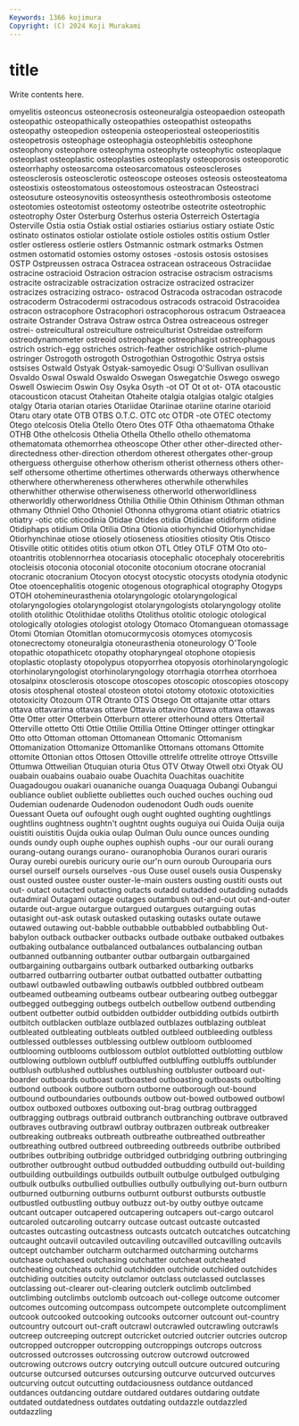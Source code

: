 ```yaml
---
Keywords: 1366 kojimura
Copyright: (C) 2024 Koji Murakami
---
```


# title

Write contents here.



omyelitis
osteoncus osteonecrosis osteoneuralgia osteopaedion osteopath osteopathic osteopathically osteopathies osteopathist osteopaths
osteopathy osteopedion osteopenia osteoperiosteal osteoperiostitis osteopetrosis osteophage osteophagia osteophlebitis osteophone
osteophony osteophore osteophyma osteophyte osteophytic osteoplaque osteoplast osteoplastic osteoplasties osteoplasty
osteoporosis osteoporotic osteorrhaphy osteosarcoma osteosarcomatous osteoscleroses osteosclerosis osteosclerotic osteoscope osteoses
osteosis osteosteatoma osteostixis osteostomatous osteostomous osteostracan Osteostraci osteosuture osteosynovitis osteosynthesis
osteothrombosis osteotome osteotomies osteotomist osteotomy osteotribe osteotrite osteotrophic osteotrophy Oster
Osterburg Osterhus osteria Osterreich Ostertagia Osterville Ostia ostia Ostiak ostial
ostiaries ostiarius ostiary ostiate Ostic ostinato ostinatos ostiolar ostiolate ostiole
ostioles ostitis ostium Ostler ostler ostleress ostlerie ostlers Ostmannic ostmark
ostmarks Ostmen ostmen ostomatid ostomies ostomy ostoses -ostosis ostosis ostosises
OSTP Ostpreussen ostraca Ostracea ostracean ostraceous Ostraciidae ostracine ostracioid Ostracion
ostracion ostracise ostracism ostracisms ostracite ostracizable ostracization ostracize ostracized ostracizer
ostracizes ostracizing ostraco- ostracod Ostracoda ostracodan ostracode ostracoderm Ostracodermi ostracodous
ostracods ostracoid Ostracoidea ostracon ostracophore Ostracophori ostracophorous ostracum Ostraeacea ostraite
Ostrander Ostrava Ostraw ostrca Ostrea ostreaceous ostreger ostrei- ostreicultural ostreiculture
ostreiculturist Ostreidae ostreiform ostreodynamometer ostreoid ostreophage ostreophagist ostreophagous ostrich ostrich-egg
ostriches ostrich-feather ostrichlike ostrich-plume ostringer Ostrogoth ostrogoth Ostrogothian Ostrogothic Ostrya
ostsis ostsises Ostwald Ostyak Ostyak-samoyedic Osugi O'Sullivan osullivan Osvaldo Oswal
Oswald Oswaldo Oswegan Oswegatchie Oswego oswego Oswell Oswiecim Oswin Osy
Osyka Osyth -ot OT Ot ot ot- OTA otacoustic otacousticon
otacust Otaheitan Otaheite otalgia otalgias otalgic otalgies otalgy Otaria otarian
otaries Otariidae Otariinae otariine otarine otarioid Otaru otary otate OTB
OTBS O.T.C. OTC otc OTDR -ote OTEC otectomy Otego otelcosis
Otelia Otello Otero Otes OTF Otha othaematoma Othake OTHB Othe
othelcosis Othelia Othella Othello othello othematoma othematomata othemorrhea otheoscope Other
other other-directed other-directedness other-direction otherdom otherest othergates other-group otherguess otherguise
otherhow otherism otherist otherness others other-self othersome othertime othertimes otherwards
otherways otherwhence otherwhere otherwhereness otherwheres otherwhile otherwhiles otherwhither otherwise otherwiseness
otherworld otherworldliness otherworldly otherworldness Othilia Othilie Othin Othinism Othman othman
othmany Othniel Otho Othoniel Othonna othygroma otiant otiatric otiatrics otiatry
-otic otic oticodinia Otidae Otides otidia Otididae otidiform otidine Otidiphaps
otidium Otila Otilia Otina Otionia otiorhynchid Otiorhynchidae Otiorhynchinae otiose otiosely
otioseness otiosities otiosity Otis Otisco Otisville otitic otitides otitis otium
otkon OTL Otley OTLF OTM Oto oto- otoantritis otoblennorrhea otocariasis
otocephalic otocephaly otocerebritis otocleisis otoconia otoconial otoconite otoconium otocrane otocranial
otocranic otocranium Otocyon otocyst otocystic otocysts otodynia otodynic Otoe otoencephalitis
otogenic otogenous otographical otography Otogyps OTOH otohemineurasthenia otolaryngologic otolaryngological otolaryngologies
otolaryngologist otolaryngologists otolaryngology otolite otolith otolithic Otolithidae otoliths Otolithus otolitic
otologic otological otologically otologies otologist otology Otomaco Otomanguean otomassage Otomi
Otomian Otomitlan otomucormycosis otomyces otomycosis otonecrectomy otoneuralgia otoneurasthenia otoneurology O'Toole
otopathic otopathicetc otopathy otopharyngeal otophone otopiesis otoplastic otoplasty otopolypus otopyorrhea
otopyosis otorhinolaryngologic otorhinolaryngologist otorhinolaryngology otorrhagia otorrhea otorrhoea otosalpinx otosclerosis otoscope
otoscopes otoscopic otoscopies otoscopy otosis otosphenal otosteal otosteon ototoi ototomy
ototoxic ototoxicities ototoxicity Otozoum OTR Otranto OTS Otsego Ott ottajanite
ottar ottars ottava ottavarima ottavas ottave Ottavia ottavino Ottawa ottawa
ottawas Otte Otter otter Otterbein Otterburn otterer otterhound otters Ottertail
Otterville ottetto Otti Ottie Ottilie Ottillia Ottine Ottinger ottinger ottingkar
Otto otto Ottoman ottoman Ottomanean Ottomanic Ottomanism Ottomanization Ottomanize Ottomanlike
Ottomans ottomans Ottomite ottomite Ottonian ottos Ottosen Ottoville ottrelife ottrelite
ottroye Ottsville Ottumwa Ottweilian Otuquian oturia Otus OTV Otway Otwell
otxi Otyak OU ouabain ouabains ouabaio ouabe Ouachita Ouachitas ouachitite
Ouagadougou ouakari ouananiche ouanga Ouaquaga Oubangi Oubangui oubliance oubliet oubliette
oubliettes ouch ouched ouches ouching oud Oudemian oudenarde Oudenodon oudenodont
Oudh ouds ouenite Ouessant Oueta ouf oufought ough ought oughted
oughting oughtlings oughtlins oughtness oughtn't oughtnt oughts ouguiya oui Ouida
Ouija ouija ouistiti ouistitis Oujda oukia oulap Oulman Oulu ounce
ounces ounding ounds oundy ouph ouphe ouphes ouphish ouphs -our
our ourali ourang ourang-outang ourangs ourano- ouranophobia Ouranos ourari ouraris
Ouray ourebi ourebis ouricury ourie our'n ourn ouroub Ourouparia ours
oursel ourself oursels ourselves -ous Ouse ousel ousels ousia Ouspensky
oust ousted oustee ouster ouster-le-main ousters ousting oustiti ousts out
out- outact outacted outacting outacts outadd outadded outadding outadds outadmiral
Outagami outage outages outambush out-and-out out-and-outer outarde out-argue outargue outargued
outargues outarguing outas outasight out-ask outask outasked outasking outasks outate
outawe outawed outawing out-babble outbabble outbabbled outbabbling Out-babylon outback outbacker
outbacks outbade outbake outbaked outbakes outbaking outbalance outbalanced outbalances outbalancing
outban outbanned outbanning outbanter outbar outbargain outbargained outbargaining outbargains outbark
outbarked outbarking outbarks outbarred outbarring outbarter outbat outbatted outbatter outbatting
outbawl outbawled outbawling outbawls outbbled outbbred outbeam outbeamed outbeaming outbeams
outbear outbearing outbeg outbeggar outbegged outbegging outbegs outbelch outbellow outbend
outbending outbent outbetter outbid outbidden outbidder outbidding outbids outbirth outbitch
outblacken outblaze outblazed outblazes outblazing outbleat outbleated outbleating outbleats outbled
outbleed outbleeding outbless outblessed outblesses outblessing outblew outbloom outbloomed outblooming
outblooms outblossom outblot outblotted outblotting outblow outblowing outblown outbluff outbluffed
outbluffing outbluffs outblunder outblush outblushed outblushes outblushing outbluster outboard out-boarder
outboards outboast outboasted outboasting outboasts outbolting outbond outbook outbore outborn
outborne outborough out-bound outbound outboundaries outbounds outbow out-bowed outbowed outbowl
outbox outboxed outboxes outboxing out-brag outbrag outbragged outbragging outbrags outbraid
outbranch outbranching outbrave outbraved outbraves outbraving outbrawl outbray outbrazen outbreak
outbreaker outbreaking outbreaks outbreath outbreathe outbreathed outbreather outbreathing outbred outbreed
outbreeding outbreeds outbribe outbribed outbribes outbribing outbridge outbridged outbridging outbring
outbringing outbrother outbrought outbud outbudded outbudding outbuild out-building outbuilding outbuildings
outbuilds outbuilt outbulge outbulged outbulging outbulk outbulks outbullied outbullies outbully
outbullying out-burn outburn outburned outburning outburns outburnt outburst outbursts outbustle
outbustled outbustling outbuy outbuzz out-by outby outbye outcame outcant outcaper
outcapered outcapering outcapers out-cargo outcarol outcaroled outcaroling outcarry outcase outcast
outcaste outcasted outcastes outcasting outcastness outcasts outcatch outcatches outcatching outcaught
outcavil outcaviled outcaviling outcavilled outcavilling outcavils outcept outchamber outcharm outcharmed
outcharming outcharms outchase outchased outchasing outchatter outcheat outcheated outcheating outcheats
outchid outchidden outchide outchided outchides outchiding outcities outcity outclamor outclass
outclassed outclasses outclassing out-clearer out-clearing outclerk outclimb outclimbed outclimbing outclimbs
outclomb outcoach out-college outcome outcomer outcomes outcoming outcompass outcompete outcomplete
outcompliment outcook outcooked outcooking outcooks outcorner outcount out-country outcountry outcourt
out-craft outcrawl outcrawled outcrawling outcrawls outcreep outcreeping outcrept outcricket outcried
outcrier outcries outcrop outcropped outcropper outcropping outcroppings outcrops outcross outcrossed
outcrosses outcrossing outcrow outcrowd outcrowed outcrowing outcrows outcry outcrying outcull
outcure outcured outcuring outcurse outcursed outcurses outcursing outcurve outcurved outcurves
outcurving outcut outcutting outdaciousness outdance outdanced outdances outdancing outdare outdared
outdares outdaring outdate outdated outdatedness outdates outdating outdazzle outdazzled outdazzling
